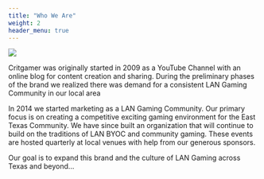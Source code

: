 ```yaml
---
title: "Who We Are"
weight: 2
header_menu: true
---
```


![](images/Rob.jpg)

Critgamer was originally started in 2009 as a YouTube Channel with an online blog for content creation and sharing. During the preliminary phases of the brand we realized there was demand for a consistent LAN Gaming Community in our local area

In 2014 we started marketing as a LAN Gaming Community. Our primary focus is on creating a competitive exciting gaming environment for the East Texas Community. We have since built an organization that will continue to build on the traditions of LAN BYOC and community gaming. These events are hosted quarterly at local venues with help from our generous sponsors.

Our goal is to expand this brand and the culture of LAN Gaming across Texas and beyond…
